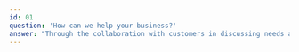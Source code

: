```yaml
---
id: 01
question: 'How can we help your business?'
answer: "Through the collaboration with customers in discussing needs and demand, we're able to attain mutual understanding, gain customer trust to offer appropriate advice, and bring about suggestions on suitable technology to transform your business."
---
```

